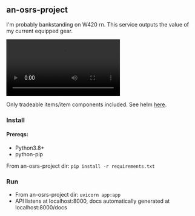 ## an-osrs-project

I'm probably bankstanding on W420 rn. This service outputs the value of 
my current equipped gear.

![wasting xp as we speak](swag.mp4)

Only tradeable items/item components included. See helm [here](https://oldschool.runescape.wiki/w/Mask_of_rebirth). 

### Install

#### Prereqs:
* Python3.8+
* python-pip

From an-osrs-project dir: `pip install -r requirements.txt`

### Run
* From an-osrs-project dir: `uvicorn app:app`
* API listens at localhost:8000, docs automatically generated at localhost:8000/docs